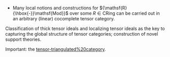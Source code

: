 












-   Many local notions and constructions for ${\mathsf{R}{\hbox{-}}\mathsf{Mod}}$ over some $R\in\mathsf{CRing}$ can be carried out in an arbitrary (linear) cocomplete tensor category.

Classification of thick tensor ideals and localizing tensor ideals as the key to capturing the global structure of tensor categories; construction of novel support theories.

Important: the [tensor-triangulated%20category](tensor-triangulated%20category).
